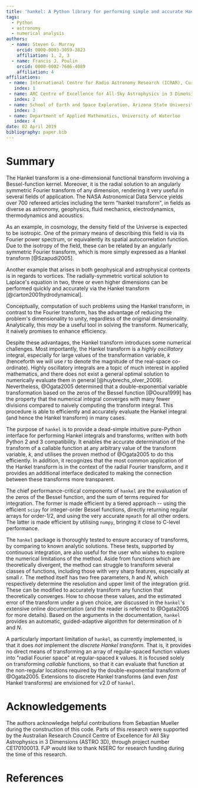 ```yaml
---
title: 'hankel: A Python library for performing simple and accurate Hankel transformations'
tags:
  - Python
  - astronomy
  - numerical analysis
authors:
  - name: Steven G. Murray
    orcid: 0000-0003-3059-3823
    affiliation: 1, 2, 3
  - name: Francis J. Poulin
    orcid: 0000-0002-7686-4089
    affiliation: 4
affiliations:
 - name: International Centre for Radio Astronomy Research (ICRAR), Curtin University,  Bentley, WA 6102, Australia
   index: 1
 - name: ARC Centre of Excellence for All-Sky Astrophysics in 3 Dimensions (ASTRO 3D)
   index: 2
 - name: School of Earth and Space Exploration, Arizona State University, Tempe, AZ, 85281, USA
   index: 3
 - name: Department of Applied Mathematics, University of Waterloo
   index: 4
date: 02 April 2019
bibliography: paper.bib
---
```


# Summary

The Hankel transform is a one-dimensional functional transform involving a
Bessel-function kernel.
Moreover, it is the radial solution to an angularly symmetric Fourier
transform of any dimension, rendering it very useful in several fields of
application. The NASA Astronomical Data Service yields over 700 refereed
articles including the term "hankel transform", in fields as diverse as
astronomy, geophysics, fluid mechanics, electrodynamics, thermodynamics
and acoustics.

As an example, in cosmology, the density field of the Universe is expected to be
isotropic. One of the primary means of describing this field is via its Fourier
power spectrum, or equivalently its spatial autocorrelation function.
Due to the isotropy of the field, these can be related by an angularly symmetric
Fourier transform, which is more simply expressed as a Hankel transform [@Szapudi2005].

Another example that arises in both geophysical and astrophysical contexts is in
regards to vortices.  The radially-symmetric vortical solution to Laplace's
equation in two, three or even higher dimensions can be performed quickly
and accurately via the Hankel transform [@carton2001hydrodynamical].

Conceptually, computation of such problems using the Hankel transform, in
contrast to the Fourier transform, has the advantage of reducing the problem's
dimensionality to unity, regardless of the original dimensionality.
Analytically, this *may* be a useful tool in solving the transform.
Numerically, it naively promises to enhance efficiency.

Despite these advantages, the Hankel transform introduces some numerical challenges.
Most importantly, the Hankel transform is a *highly oscillatory* integral,
especially for large values of the transformation variable, *k* (henceforth we
will use *r* to denote the magnitude of the real-space co-ordinate).
Highly oscillatory integrals are a topic of much interest in applied mathematics,
and there does not exist a general optimal solution to numerically evaluate them
in general [@huybrechs_olver_2009]. Nevertheless, @Ogata2005 determined that a
double-exponential variable transformation based on the zeros of the Bessel function [@Ooura1999]
has the property that the numerical integral converges with many fewer divisions
compared to naively computing the transform integral. This procedure is able to
efficiently and accurately evaluate the Hankel integral (and hence the Hankel
transform) in many cases.

The purpose of ``hankel`` is to provide a dead-simple intuitive pure-Python
interface for performing Hankel integrals and transforms, written with both
Python 2 and 3 compatibility. It enables the accurate determination of the
transform of a callable function at any arbitrary value of the
transform variable, *k*, and utilises the proven method of @Ogata2005 to do
this efficiently.
In addition, it recognizes that the most common application of the Hankel
transform is in the context of the
radial Fourier transform, and it provides an additional interface dedicated to
making the connection between these transforms more transparent.

The chief performance-critical components of ``hankel`` are the evaluation of the
zeros of the Bessel function, and the sum of terms required for integration.
The former is made efficient by a tiered approach -- using the efficient ``scipy``
for integer-order Bessel functions, directly returning regular arrays for
order-1/2, and using the very accurate ``mpmath`` for all other orders.
The latter is made efficient by utilising ``numpy``, bringing it close to C-level
performance.

The ``hankel`` package is thoroughly tested to ensure accuracy of transforms,
by comparing to known analytic solutions.
These tests, supported by continuous integration, are also useful for the user
who wishes to explore the numerical limitations of the method. Aside from
functions which are theoretically divergent, the method can struggle to
transform several classes of functions, including those with very sharp
features, especially at small *r*.
The method itself has two free parameters, *h* and *N*, which respectively
determine the resolution and upper limit of the integration grid. These can be
modified to accurately transform any function that theoretically converges.
How to choose these values, and the estimated error of the transform under a
given choice, are discussed in the ``hankel``'s extensive online documentation
(and the reader is referred to @Ogata2005 for more details).
Based on the arguments in the documentation, ``hankel`` provides an automatic,
guided-adaptive algorithm for determination of *h* and *N*.

A particularly important limitation of ``hankel``, as currently implemented, is
that it does *not* implement the *discrete Hankel transform*.
That is, it provides no direct means of transforming an array of regular-spaced
function values into "radial Fourier space" at regular-spaced *k* values.
It is focused solely on transforming *callable* functions, so that it can
evaluate that function at the non-regular locations required by the
double-exponential transform of @Ogata2005.
Extensions to discrete Hankel transforms (and even *fast* Hankel transforms) are
 envisioned for v2.0 of ``hankel``.


# Acknowledgements

The authors acknowledge helpful contributions from Sebastian Mueller during the
construction of this code. Parts of this research were supported by the Australian
Research Council Centre of Excellence for All Sky Astrophysics in 3 Dimensions
(ASTRO 3D), through project number CE170100013.
FJP would like to thank NSERC for research funding during the time of this research.

# References
